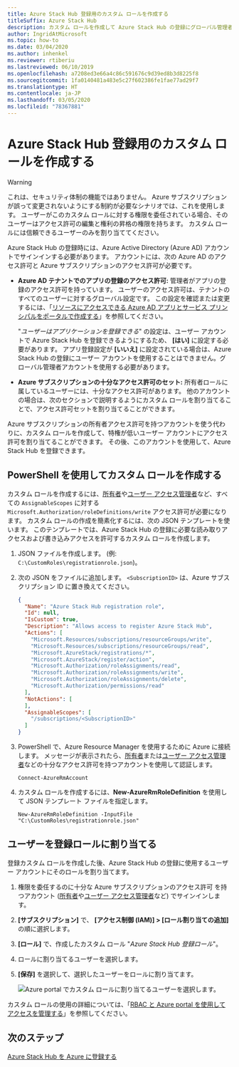 ```yaml
---
title: Azure Stack Hub 登録用のカスタム ロールを作成する
titleSuffix: Azure Stack Hub
description: カスタム ロールを作成して Azure Stack Hub の登録にグローバル管理者の使用を回避する方法について説明します。
author: IngridAtMicrosoft
ms.topic: how-to
ms.date: 03/04/2020
ms.author: inhenkel
ms.reviewer: rtiberiu
ms.lastreviewed: 06/10/2019
ms.openlocfilehash: a7208ed3e66a4c86c591676c9d39ed8b3d8225f8
ms.sourcegitcommit: 1fa0140481a483e5c27f602386fe1fae77ad29f7
ms.translationtype: HT
ms.contentlocale: ja-JP
ms.lasthandoff: 03/05/2020
ms.locfileid: "78367881"
---
```

# <a name="create-a-custom-role-for-azure-stack-hub-registration"></a>Azure Stack Hub 登録用のカスタム ロールを作成する

> [!WARNING]
> これは、セキュリティ体制の機能ではありません。 Azure サブスクリプションが誤って変更されないようにする制約が必要なシナリオでは、これを使用します。 ユーザーがこのカスタム ロールに対する権限を委任されている場合、そのユーザーはアクセス許可の編集と権利の昇格の権限を持ちます。 カスタム ロールには信頼できるユーザーのみを割り当ててください。

Azure Stack Hub の登録時には、Azure Active Directory (Azure AD) アカウントでサインインする必要があります。 アカウントには、次の Azure AD のアクセス許可と Azure サブスクリプションのアクセス許可が必要です。

* **Azure AD テナントでのアプリの登録のアクセス許可:** 管理者がアプリの登録のアクセス許可を持っています。 ユーザーのアクセス許可は、テナントのすべてのユーザーに対するグローバル設定です。 この設定を確認または変更するには、「[リソースにアクセスできる Azure AD アプリとサービス プリンシパルをポータルで作成する](/azure/active-directory/develop/howto-create-service-principal-portal#required-permissions)」を参照してください。

    "*ユーザーはアプリケーションを登録できる*" の設定は、ユーザー アカウントで Azure Stack Hub を登録できるようにするため、 **[はい]** に設定する必要があります。 アプリ登録設定が **[いいえ]** に設定されている場合は、Azure Stack Hub の登録にユーザー アカウントを使用することはできません。グローバル管理者アカウントを使用する必要があります。

* **Azure サブスクリプションの十分なアクセス許可のセット:** 所有者ロールに属しているユーザーには、十分なアクセス許可があります。 他のアカウントの場合は、次のセクションで説明するようにカスタム ロールを割り当てることで、アクセス許可セットを割り当てることができます。

Azure サブスクリプションの所有者アクセス許可を持つアカウントを使う代わりに、カスタム ロールを作成して、特権が低いユーザー アカウントにアクセス許可を割り当てることができます。 その後、このアカウントを使用して、Azure Stack Hub を登録できます。

## <a name="create-a-custom-role-using-powershell"></a>PowerShell を使用してカスタム ロールを作成する

カスタム ロールを作成するには、[所有者](/azure/role-based-access-control/built-in-roles#owner)や[ユーザー アクセス管理者](/azure/role-based-access-control/built-in-roles#user-access-administrator)など、すべての `AssignableScopes` に対する `Microsoft.Authorization/roleDefinitions/write` アクセス許可が必要になります。 カスタム ロールの作成を簡素化するには、次の JSON テンプレートを使います。 このテンプレートでは、Azure Stack Hub の登録に必要な読み取りアクセスおよび書き込みアクセスを許可するカスタム ロールを作成します。

1. JSON ファイルを作成します。 (例: `C:\CustomRoles\registrationrole.json`)。
2. 次の JSON をファイルに追加します。 `<SubscriptionID>` は、Azure サブスクリプション ID に置き換えてください。

    ```json
    {
      "Name": "Azure Stack Hub registration role",
      "Id": null,
      "IsCustom": true,
      "Description": "Allows access to register Azure Stack Hub",
      "Actions": [
        "Microsoft.Resources/subscriptions/resourceGroups/write",
        "Microsoft.Resources/subscriptions/resourceGroups/read",
        "Microsoft.AzureStack/registrations/*",
        "Microsoft.AzureStack/register/action",
        "Microsoft.Authorization/roleAssignments/read",
        "Microsoft.Authorization/roleAssignments/write",
        "Microsoft.Authorization/roleAssignments/delete",
        "Microsoft.Authorization/permissions/read"
      ],
      "NotActions": [
      ],
      "AssignableScopes": [
        "/subscriptions/<SubscriptionID>"
      ]
    }
    ```

3. PowerShell で、Azure Resource Manager を使用するために Azure に接続します。 メッセージが表示されたら、[所有者](/azure/role-based-access-control/built-in-roles#owner)または[ユーザー アクセス管理者](/azure/role-based-access-control/built-in-roles#user-access-administrator)などの十分なアクセス許可を持つアカウントを使用して認証します。

    ```azurepowershell
    Connect-AzureRmAccount
    ```

4. カスタム ロールを作成するには、**New-AzureRmRoleDefinition** を使用して JSON テンプレート ファイルを指定します。

    ``` azurepowershell
    New-AzureRmRoleDefinition -InputFile "C:\CustomRoles\registrationrole.json"
    ```

## <a name="assign-a-user-to-registration-role"></a>ユーザーを登録ロールに割り当てる

登録カスタム ロールを作成した後、Azure Stack Hub の登録に使用するユーザー アカウントにそのロールを割り当てます。

1. 権限を委任するのに十分な Azure サブスクリプションのアクセス許可 を持つアカウント ([所有者](/azure/role-based-access-control/built-in-roles#owner)や[ユーザー アクセス管理者](/azure/role-based-access-control/built-in-roles#user-access-administrator)など) でサインインします。
2. **[サブスクリプション]** で、 **[アクセス制御 (IAM)] > [ロール割り当ての追加]** の順に選択します。
3. **[ロール]** で、作成したカスタム ロール "*Azure Stack Hub 登録ロール*"。
4. ロールに割り当てるユーザーを選択します。
5. **[保存]** を選択して、選択したユーザーをロールに割り当てます。

    ![Azure portal でカスタム ロールに割り当てるユーザーを選択します。](media/azure-stack-registration-role/assign-role.png)

カスタム ロールの使用の詳細については、「[RBAC と Azure portal を使用してアクセスを管理する](/azure/role-based-access-control/role-assignments-portal)」を参照してください。

## <a name="next-steps"></a>次のステップ

[Azure Stack Hub を Azure に登録する](azure-stack-registration.md)
